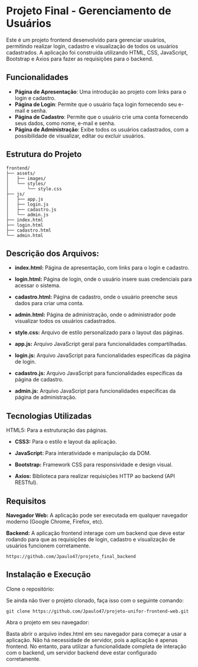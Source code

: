 # Projeto Final - Gerenciamento de Usuários

Este é um projeto frontend desenvolvido para gerenciar usuários, permitindo realizar login, cadastro e visualização de todos os usuários cadastrados. A aplicação foi construída utilizando HTML, CSS, JavaScript, Bootstrap e Axios para fazer as requisições para o backend.

## Funcionalidades

- **Página de Apresentação**: Uma introdução ao projeto com links para o login e cadastro.
- **Página de Login**: Permite que o usuário faça login fornecendo seu e-mail e senha.
- **Página de Cadastro**: Permite que o usuário crie uma conta fornecendo seus dados, como nome, e-mail e senha.
- **Página de Administração**: Exibe todos os usuários cadastrados, com a possibilidade de visualizar, editar ou excluir usuários.

## Estrutura do Projeto

```plaintext
frontend/
├── assets/
│   ├── images/
│   └── styles/
│       └── style.css
├── js/
│   ├── app.js
│   ├── login.js
│   ├── cadastro.js
│   └── admin.js
├── index.html
├── login.html
├── cadastro.html
└── admin.html
````
## Descrição dos Arquivos:
 - **index.html:** Página de apresentação, com links para o login e cadastro.

- **login.html:** Página de login, onde o usuário insere suas credenciais para acessar o sistema.

- **cadastro.html:** Página de cadastro, onde o usuário preenche seus dados para criar uma conta.

- **admin.html:** Página de administração, onde o administrador pode visualizar todos os usuários cadastrados.

- **style.css:** Arquivo de estilo personalizado para o layout das páginas.

- **app.js:** Arquivo JavaScript geral para funcionalidades compartilhadas.

- **login.js:** Arquivo JavaScript para funcionalidades específicas da página de login.

- **cadastro.js:** Arquivo JavaScript para funcionalidades específicas da página de cadastro.

- **admin.js:** Arquivo JavaScript para funcionalidades específicas da página de administração.

## Tecnologias Utilizadas
HTML5: Para a estruturação das páginas.

- **CSS3:** Para o estilo e layout da aplicação.

- **JavaScript:** Para interatividade e manipulação da DOM.

- **Bootstrap:** Framework CSS para responsividade e design visual.

- **Axios:** Biblioteca para realizar requisições HTTP ao backend (API RESTful).

## Requisitos
**Navegador Web:** A aplicação pode ser executada em qualquer navegador moderno (Google Chrome, Firefox, etc).

**Backend:** A aplicação frontend interage com um backend que deve estar rodando para que as requisições de login, cadastro e visualização de usuários funcionem corretamente.
````
https://github.com/Jpaulo47/projeto_final_backend
````

## Instalação e Execução
Clone o repositório:

Se ainda não tiver o projeto clonado, faça isso com o seguinte comando:

```
git clone https://github.com/Jpaulo47/projeto-unifor-frontend-web.git

```
Abra o projeto em seu navegador:

Basta abrir o arquivo index.html em seu navegador para começar a usar a aplicação. Não há necessidade de servidor, pois a aplicação é apenas frontend. No entanto, para utilizar a funcionalidade completa de interação com o backend, um servidor backend deve estar configurado corretamente.
